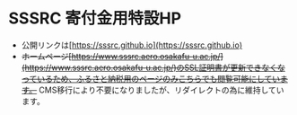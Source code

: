 # SSSRC 寄付金用特設HP
* 公開リンクは[https://sssrc.github.io](https://sssrc.github.io)
* ~~ホームページ[https://www.sssrc.aero.osakafu-u.ac.jp/](https://www.sssrc.aero.osakafu-u.ac.jp/)のSSL証明書が更新できなくなっているため、ふるさと納税用のページのみこちらでも閲覧可能にしています。~~ CMS移行により不要になりましたが、リダイレクトの為に維持しています。
